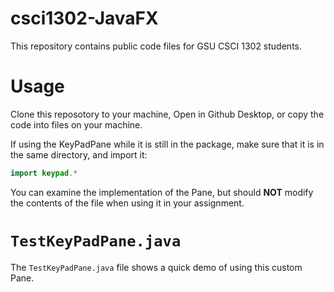 # csci1302-JavaFX
 This repository contains public code files for GSU CSCI 1302 students.
 
 # Usage
 Clone this reposotory to your machine, Open in Github Desktop, or copy the code into files on your machine.  
 
 If using the KeyPadPane while it is still in the package, make sure that it is in the same directory, and import it:
 ```java
 import keypad.*
 ```
 
 You can examine the implementation of the Pane, but should **NOT** modify the contents of the file when using it in your assignment.
 
 # `TestKeyPadPane.java`
 The `TestKeyPadPane.java` file shows a quick demo of using this custom Pane.  
